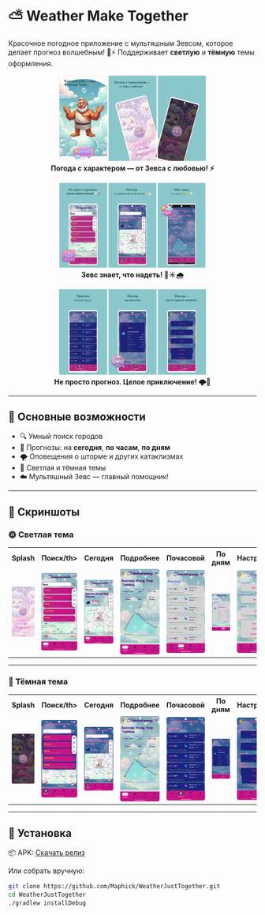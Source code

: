 # ⛅ Weather Make Together

Красочное погодное приложение с мультяшным Зевсом, которое делает прогноз волшебным! 🌈⚡
Поддерживает **светлую** и **тёмную** темы оформления.
<p align="center">
  <img src="screenshots/google_play/0.png" width="300"/>
  <br/><strong>Погода с характером — от Зевса с любовью! ⚡</strong>
</p>

<p align="center">
  <img src="screenshots/google_play/1.png" width="300"/>
  <br/><strong>Зевс знает, что надеть! 🧥☀️🌧️</strong>
</p>

<p align="center">
  <img src="screenshots/google_play/2.png" width="300"/>
  <br/><strong>Не просто прогноз. Целое приключение! 🌩️🌈
</strong>
</p>

---

## 📱 Основные возможности

- 🔍 Умный поиск городов
- 📅 Прогнозы: на **сегодня**, **по часам**, **по дням**
- 🌪️ Оповещения о шторме и других катаклизмах
- 🎨 Светлая и тёмная темы
- ☁️ Мультяшный Зевс — главный помощник!

---

## 🌈 Скриншоты

### 🌞 Светлая тема

<table>
  <tr>
    <th>Splash</th>
    <th>Поиск/th>
    <th>Сегодня</th>
    <th>Подробнее</th>
    <th>Почасовой</th>
    <th>По дням</th>
    <th>Настройки</th>
  </tr>
  <tr>
    <td><img src="screenshots/light/splash.png" width="120"/></td>
    <td><img src="screenshots/light/search.png" width="120"/></td>
    <td><img src="screenshots/light/today.png" width="120"/></td>
    <td><img src="screenshots/light/details.png" width="120"/></td>
    <td><img src="screenshots/light/hourly.png" width="120"/></td>
    <td><img src="screenshots/light/daily.png" width="120"/></td>
    <td><img src="screenshots/light/settings.png" width="120"/></td>
  </tr>
</table>

---

### 🌙 Тёмная тема

<table>
  <tr>
    <th>Splash</th>
    <th>Поиск/th>
    <th>Сегодня</th>
    <th>Подробнее</th>
    <th>Почасовой</th>
    <th>По дням</th>
    <th>Настройки</th>
  </tr>
  <tr>
    <td><img src="screenshots/black/splash.png" width="120"/></td>
    <td><img src="screenshots/black/search.png" width="120"/></td>
    <td><img src="screenshots/black/today.png" width="120"/></td>
    <td><img src="screenshots/light/details.png" width="120"/></td>
    <td><img src="screenshots/black/hourly.png" width="120"/></td>
    <td><img src="screenshots/black/daily.png" width="120"/></td>
    <td><img src="screenshots/black/settings.png" width="120"/></td>
  </tr>
</table>

---

## 🚀 Установка

📦 APK: [Скачать релиз](https://github.com/Maphick/WeatherJustTogether/releases)

Или собрать вручную:

```bash
git clone https://github.com/Maphick/WeatherJustTogether.git
cd WeatherJustTogether
./gradlew installDebug
